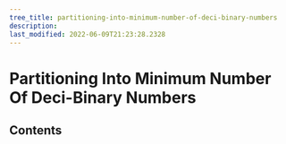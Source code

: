 ```yaml
---
tree_title: partitioning-into-minimum-number-of-deci-binary-numbers
description: 
last_modified: 2022-06-09T21:23:28.2328
---
```


# Partitioning Into Minimum Number Of Deci-Binary Numbers

## Contents

